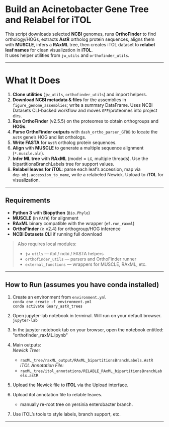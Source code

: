 # Build an Acinetobacter Gene Tree and Relabel for iTOL

This script downloads selected **NCBI** genomes, runs **OrthoFinder** to find orthology/HOGs, extracts **AstR** ortholog protein sequences, aligns them with **MUSCLE**, infers a **RAxML** tree, then creates iTOL dataset to **relabel leaf names** for clean visualization in **iTOL**.  
It uses helper utilities from `jw_utils` and `orthofinder_utils`.  

---

# What It Does

1. **Clone utilities** (`jw_utils`, `orthofinder_utils`) and import helpers.  
2. **Download NCBI metadata & files** for the assemblies in `figure_genome_assemblies`; write a summary DataFrame. Uses NCBI Datasets CLI-backed workflow and moves `GFF`/proteomes into project dirs.  
3. **Run OrthoFinder** (v2.5.5) on the proteomes to obtain orthogroups and **HOGs**.  
4. **Parse OrthoFinder outputs** with `dash_ortho_parser_GTDB` to locate the `AstR` gene’s HOG and list orthologs.  
5. **Write FASTA** for `AstR` ortholog protein sequences.  
6. **Align** with **MUSCLE** to generate a multiple sequence alignment (`*.muscle.aln`).  
7. **Infer ML tree** with **RAxML** (model = `LG`, multiple threads). Use the bipartitionsBranchLabels tree for support values.  
8. **Relabel leaves for iTOL**: parse each leaf’s accession, map via `dop_obj.accession_to_name`, write a relabeled Newick. Upload to **iTOL** for visualization.

---


## Requirements

- **Python 3** with **Biopython** (`Bio.Phylo`)  
- **MUSCLE** (in `PATH`) for alignment  
- **RAxML** binary compatible with the wrapper (`ef.run_raxml`)  
- **OrthoFinder** (≥ v2.4) for orthogroup/HOG inference  
- **NCBI Datasets CLI** if running full download  

> Also requires local modules:
> * `jw_utils` — itol / ncbi / FASTA helpers  
> * `orthofinder_utils` — parsers and OrthoFinder runner  
> * `external_functions` — wrappers for MUSCLE, RAxML, etc.

---

## How to Run (assumes you have conda installed)  

1. Create an environment from `environment.yml`  
   `conda env create -f environment.yml`  
   `conda activate Geary_astR_trees`  
2. Open jupyter-lab notebook in terminal. Will run on your default browser.
   `jupyter-lab`
3. In the jupyter notebook tab on your browser, open the notebook entitled: "orthofinder_raxML.ipynb"
   
4. Main outputs:  
   *Newick Tree:*
   - `raxML_tree/raxML_output/RAxML_bipartitionsBranchLabels.AstR`  
   *iTOL Annotation File:*  
   - `raxML_tree/itol_annotations/RELABLE_RAxML_bipartitionsBranchLabels.astR`
6. Upload the  Newick file to **iTOL** via the Upload interface.
7. Upload itol annotation file to relable leaves.
   - manually re-root tree on yersinia enterobacter branch.  
9.  Use iTOL’s tools to style labels, branch support, etc.

---



